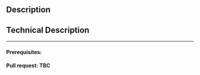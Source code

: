 ## Description


## Technical Description


************************
#### Prerequisites: 
#### Pull request: TBC
